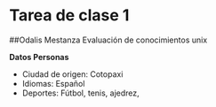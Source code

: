 # Tarea de clase 1

##Odalis Mestanza
Evaluación de conocimientos unix 

**Datos Personas**
- Ciudad de origen: Cotopaxi
- Idiomas: Español 
- Deportes: Fútbol, tenis, ajedrez, 

